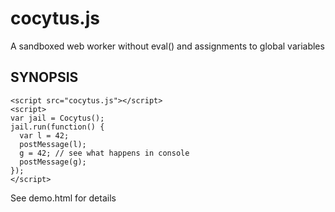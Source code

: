 cocytus.js
==========

A sandboxed web worker without eval() and assignments to global variables

SYNOPSIS
--------

````
<script src="cocytus.js"></script>
<script>
var jail = Cocytus();
jail.run(function() {
  var l = 42;
  postMessage(l);
  g = 42; // see what happens in console
  postMessage(g);
});
</script>
````

See demo.html for details
